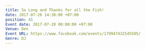 ```yaml
---
title: So Long and Thanks for all the Fish!
date: 2017-07-26 14:38:00 +07:00
position: 41
Event date: 2017-07-28 00:00:00 +07:00
Venue: Den
Event URL: https://www.facebook.com/events/179947432545505/
Genre: DJ
---
```


